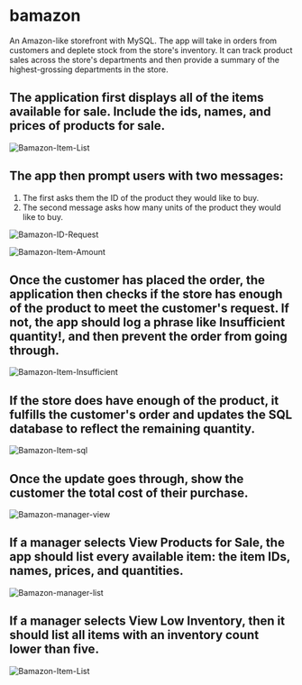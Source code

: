 # bamazon
An Amazon-like storefront with MySQL. The app will take in orders from customers and deplete stock from the store's inventory. It can track product sales across the store's departments and then provide a summary of the highest-grossing departments in the store.

## The application first displays all of the items available for sale. Include the ids, names, and prices of products for sale.
![Bamazon-Item-List](https://github.com/JrewGit/bamazon/blob/master/images/bamazonItemList.png)

## The app then prompt users with two messages:
1. The first asks them the ID of the product they would like to buy.
2. The second message asks how many units of the product they would like to buy.

![Bamazon-ID-Request](https://github.com/JrewGit/bamazon/blob/master/images/bamazonIDRequest.png)

![Bamazon-Item-Amount](https://github.com/JrewGit/bamazon/blob/master/images/bamazonItemAmount.png)

## Once the customer has placed the order, the application then checks if the store has enough of the product to meet the customer's request. If not, the app should log a phrase like Insufficient quantity!, and then prevent the order from going through.

![Bamazon-Item-Insufficient](https://github.com/JrewGit/bamazon/blob/master/images/bamazonInsufficientFunds.png)

## If the store does have enough of the product, it fulfills the customer's order and updates the SQL database to reflect the remaining quantity.

![Bamazon-Item-sql](https://github.com/JrewGit/bamazon/blob/master/images/sqlScreenshot.png)

## Once the update goes through, show the customer the total cost of their purchase.

![Bamazon-manager-view](https://github.com/JrewGit/bamazon/blob/master/images/bamazonPriceConfirm.png)

## If a manager selects View Products for Sale, the app should list every available item: the item IDs, names, prices, and quantities.

![Bamazon-manager-list](https://github.com/JrewGit/bamazon/blob/master/images/bamazonManagerList.png)

## If a manager selects View Low Inventory, then it should list all items with an inventory count lower than five.

![Bamazon-Item-List](https://github.com/JrewGit/bamazon/blob/master/images/bamazonManagerLow.png)